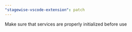 ```yaml
---
"stagewise-vscode-extension": patch
---
```


Make sure that services are properly initialized before use
